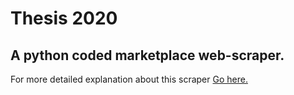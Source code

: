 # Thesis 2020
A python coded marketplace web-scraper.
--
 
For more detailed explanation about this scraper [Go here.](https://github.com/mghozyah/thesis2020/wiki)
